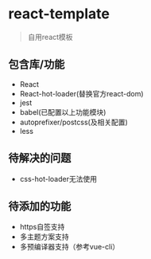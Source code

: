 # react-template
>自用react模板

## 包含库/功能
- React
- React-hot-loader(替换官方react-dom)
- jest
- babel(已配置以上功能模块)
- autoprefixer/postcss(及相关配置)
- less

## 待解决的问题
- css-hot-loader无法使用

## 待添加的功能
- https自签支持
- 多主题方案支持
- 多预编译器支持（参考vue-cli）